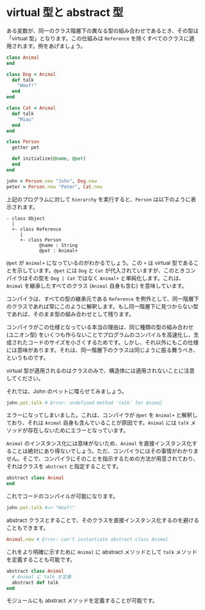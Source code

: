 # virtual 型と abstract 型

ある変数が、同一のクラス階層下の異なる型の組み合わせであるとき、その型は「virtual 型」となります。この仕組みは `Reference` を除くすべてのクラスに適用されます。例をあげましょう。

```ruby
class Animal
end

class Dog < Animal
  def talk
    "Woof!"
  end
end

class Cat < Animal
  def talk
    "Miau"
  end
end

class Person
  getter pet

  def initialize(@name, @pet)
  end
end

john = Person.new "John", Dog.new
peter = Person.new "Peter", Cat.new
```

上記のプログラムに対して `hierarchy` を実行すると、`Person` は以下のように表示されます。

```
- class Object
  |
  +- class Reference
     |
     +- class Person
            @name : String
            @pet : Animal+
```

`@pet` が `Animal+` になっているのがわかるでしょう。この `+` は  virtual 型であることを示しています。`@pet` には `Dog` と `Cat` が代入されていますが、このときコンパイラはその型を `Dog | Cat` ではなく `Animal+` と単純化します。これは、`Animal` を継承したすべてのクラス (`Animal` 自身も含む) を意味しています。

コンパイラは、すべての型の継承元である `Reference` を例外として、同一階層下のクラスであれば常にこのように解釈します。もし同一階層下に見つからない型であれば、そのまま型の組み合わせとして残ります。

コンパイラがこの仕様となっている本当の理由は、同じ種類の型の組み合わせ (ユニオン型) をいくつも作らないことでプログラムのコンパイルを高速化し、生成されたコードのサイズを小さくするためです。しかし、それ以外にもこの仕様には意味があります。それは、同一階層下のクラスは同じように振る舞うべき、というものです。

virtual 型が適用されるのはクラスのみで、構造体には適用されないことに注意してください。

それでは、John のペットに喋らせてみましょう。

```ruby
john.pet.talk # Error: undefined method 'talk' for Animal
```

エラーになってしまいました。これは、コンパイラが `@pet` を `Animal+` と解釈しており、それは `Animal` 自身も含んでいることが原因です。`Animal` には `talk` メソッドが存在しないためにエラーとなっています。

`Animal` のインスタンス化には意味がないため、`Animal` を直接インスタンス化することは絶対にあり得ないでしょう。ただ、コンパイラにはその事情がわかりません。そこで、コンパイラにそのことを指示するための方法が用意されており、それはクラスを `abstract` と指定することです。

```ruby
abstract class Animal
end
```

これでコードのコンパイルが可能になります。

```ruby
john.pet.talk #=> "Woof!"
```

abstract クラスとすることで、そのクラスを直接インスタンス化するのを避けることもできます。

```ruby
Animal.new # Error: can't instantiate abstract class Animal
```

これをより明確に示すために `Animal` に abstract メソッドとして `talk` メソッドを定義することも可能です。

```ruby
abstract class Animal
  # Animal に talk を定義
  abstract def talk
end
```

モジュールにも abstract メソッドを定義することが可能です。
